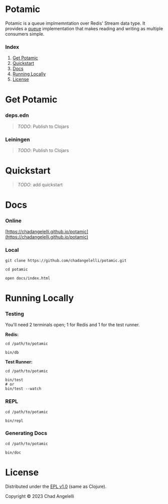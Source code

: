 # Potamic

Potamic is a queue implmemntation over Redis' Stream data type.
It provides a [queue](https://chadangelelli.github.io/potamic/potamic.queue.html) implementation that makes reading and writing as multiple consumers simple.

### Index

1. [Get Potamic](#get-potamic)
2. [Quickstart](#quickstart)
3. [Docs](#docs)
4. [Running Locally](#usage-locally)
5. [License](#license)

<a name="get-potamic"></a>
# Get Potamic

### deps.edn

> _TODO_: Publish to Clojars

### Leiningen

> _TODO_: Publish to Clojars

<a name="quickstart"></a>
# Quickstart

> _TODO_: add quickstart

<a name="docs"></a>
# Docs

### Online

[https://chadangelelli.github.io/potamic](https://chadangelelli.github.io/potamic)

### Local

```shell
git clone https://github.com/chadangelelli/potamic.git

cd potamic

open docs/index.html
```

<a name="running-locally"></a>
# Running Locally

### Testing

You'll need 2 terminals open; 1 for Redis and 1 for the test runner.

**Redis:**

```shell
cd /path/to/potamic

bin/db
```

**Test Runner:**

```shell
cd /path/to/potamic

bin/test
# or
bin/test --watch
```

### REPL

```shell
cd /path/to/potamic

bin/repl
```

### Generating Docs

```shell
cd /path/to/potamic

bin/doc
```

<a name="license"></a>
# License

Distributed under the [EPL v1.0](https://raw.githubusercontent.com/chadangelelli/potamic/main/LICENSE) (same as Clojure).

Copyright © 2023 Chad Angelelli
